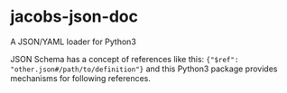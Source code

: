 # jacobs-json-doc
A JSON/YAML loader for Python3

JSON Schema has a concept of references like this: `{"$ref": "other.json#/path/to/definition"}` and this Python3 package provides mechanisms for following references.
